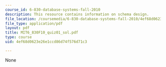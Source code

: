 ```yaml
---
course_id: 6-830-database-systems-fall-2010
description: This resource contains information on schema design.
file_location: /coursemedia/6-830-database-systems-fall-2010/4ef68d0623e26e1ccd86d74f576d71c3_MIT6_830F10_quiz01_sol.pdf
file_type: application/pdf
layout: pdf
title: MIT6_830F10_quiz01_sol.pdf
type: course
uid: 4ef68d0623e26e1ccd86d74f576d71c3

---
```

None